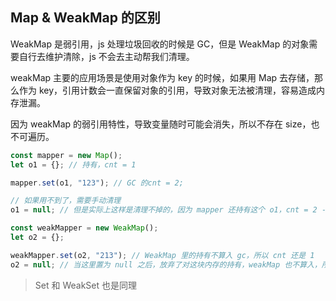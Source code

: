 ## Map & WeakMap 的区别

WeakMap 是弱引用，js 处理垃圾回收的时候是 GC，但是 WeakMap 的对象需要自行去维护清除，js 不会去主动帮我们清理。

weakMap 主要的应用场景是使用对象作为 key 的时候，如果用 Map 去存储，那么作为 key，引用计数会一直保留对象的引用，导致对象无法被清理，容易造成内存泄漏。

因为 weakMap 的弱引用特性，导致变量随时可能会消失，所以不存在 size，也不可遍历。

```ts
const mapper = new Map();
let o1 = {}; // 持有，cnt = 1

mapper.set(o1, "123"); // GC 的cnt = 2;

// 如果用不到了，需要手动清理
o1 = null; // 但是实际上这样是清理不掉的，因为 mapper 还持有这个 o1，cnt = 2 - 1 = 1

const weakMapper = new WeakMap();
let o2 = {};

weakMapper.set(o2, "213"); // WeakMap 里的持有不算入 gc，所以 cnt 还是 1
o2 = null; // 当这里置为 null 之后，放弃了对这块内存的持有，weakMap 也不算入，所以就会被清理掉
```

> Set 和 WeakSet 也是同理
